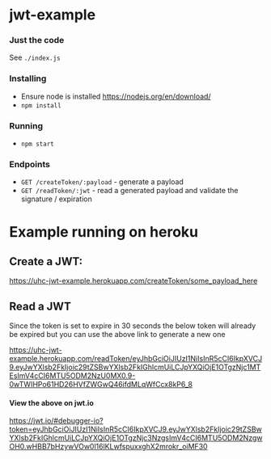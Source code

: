 # jwt-example

### Just the code
See `./index.js`

### Installing
- Ensure node is installed https://nodejs.org/en/download/
- `npm install`

### Running
- `npm start`

### Endpoints
- `GET /createToken/:payload` - generate a payload
- `GET /readToken/:jwt` - read a generated payload and validate the signature / expiration


# Example running on heroku
## Create a JWT:
https://uhc-jwt-example.herokuapp.com/createToken/some_payload_here

## Read a JWT
Since the token is set to expire in 30 seconds the below token will already be expired but you can use the above link to generate a new one

https://uhc-jwt-example.herokuapp.com/readToken/eyJhbGciOiJIUzI1NiIsInR5cCI6IkpXVCJ9.eyJwYXlsb2FkIjoic29tZSBwYXlsb2FkIGhlcmUiLCJpYXQiOjE1OTgzNjc1MTEsImV4cCI6MTU5ODM2NzU0MX0.9-0wTWIHPo61HD26HVfZWGwQ46ifdMLqWfCcx8kP6_8

#### View the above on jwt.io
https://jwt.io/#debugger-io?token=eyJhbGciOiJIUzI1NiIsInR5cCI6IkpXVCJ9.eyJwYXlsb2FkIjoic29tZSBwYXlsb2FkIGhlcmUiLCJpYXQiOjE1OTgzNjc3NzgsImV4cCI6MTU5ODM2NzgwOH0.wHBB7bHzywVOw0l16lKLwfspuxxghX2mrokr_oiMF30
